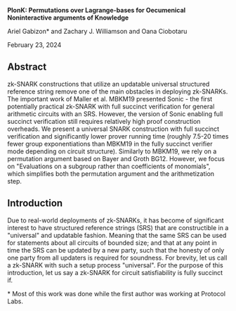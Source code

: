 **PlonK: Permutations over Lagrange-bases for Oecumenical Noninteractive arguments of Knowledge**

Ariel Gabizon\* and Zachary J. Williamson and Oana Ciobotaru

February 23, 2024

Abstract
------

zk-SNARK constructions that utilize an updatable universal structured reference string remove one of the main obstacles in deploying zk-SNARKs. The important work of Maller et al. MBKM19 presented Sonic - the first potentially practical zk-SNARK with full succinct verification for general arithmetic circuits with an SRS. However, the version of Sonic enabling full succinct verification still requires relatively high proof construction overheads. We present a universal SNARK construction with full succinct verification and significantly lower prover running time (roughly 7.5-20 times fewer group exponentiations than MBKM19 in the fully succinct verifier mode depending on circuit structure). Similarly to MBKM19, we rely on a permutation argument based on Bayer and Groth BG12. However, we focus on "Evaluations on a subgroup rather than coefficients of monomials", which simplifies both the permutation argument and the arithmetization step.

Introduction
------------

Due to real-world deployments of zk-SNARKs, it has become of significant interest to have structured reference strings (SRS) that are constructible in a "universal" and updatable fashion. Meaning that the same SRS can be used for statements about all circuits of bounded size; and that at any point in time the SRS can be updated by a new party, such that the honesty of only one party from all updaters is required for soundness. For brevity, let us call a zk-SNARK with such a setup process "universal". For the purpose of this introduction, let us say a zk-SNARK for circuit satisfiability is fully succinct if.

\* Most of this work was done while the first author was working at Protocol Labs.